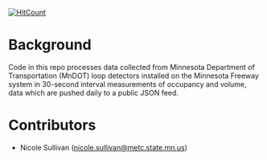 [![HitCount](http://hits.dwyl.io/sullivannicole/tcsensors.svg?style=for-the-badge&logo=appveyor)](http://hits.dwyl.io/sullivannicole/tcsensors)

# Background
Code in this repo processes data collected from Minnesota Department of Transportation (MnDOT) loop detectors installed on the Minnesota Freeway system in 30-second interval measurements of occupancy and volume, data which are pushed daily to a public JSON feed.

# Contributors
* Nicole Sullivan (nicole.sullivan@metc.state.mn.us)
